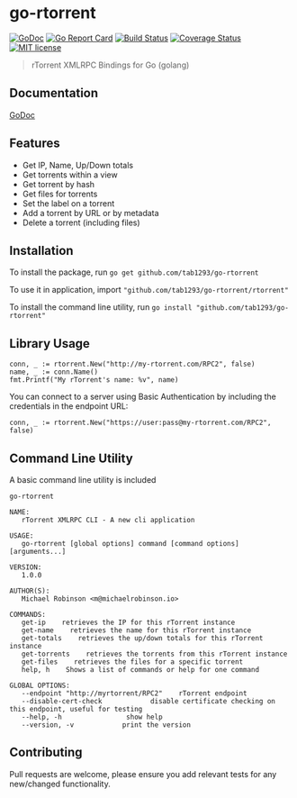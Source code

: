# go-rtorrent
[![GoDoc](https://godoc.org/github.com/tab1293/go-rtorrent/rtorrent?status.svg)](https://godoc.org/github.com/tab1293/go-rtorrent/rtorrent)
[![Go Report Card](https://goreportcard.com/badge/github.com/tab1293/go-rtorrent)](https://goreportcard.com/report/github.com/tab1293/go-rtorrent)
[![Build Status](https://travis-ci.org/tab1293/go-rtorrent.svg?branch=master)](https://travis-ci.org/tab1293/go-rtorrent)
[![Coverage Status](https://coveralls.io/repos/github/tab1293/go-rtorrent/badge.svg?branch=master)](https://coveralls.io/github/tab1293/go-rtorrent?branch=master)
[![MIT license](http://img.shields.io/badge/license-MIT-brightgreen.svg)](http://opensource.org/licenses/MIT)


> rTorrent XMLRPC Bindings for Go (golang)

## Documentation
[GoDoc](https://godoc.org/github.com/tab1293/go-rtorrent/rtorrent)

## Features
- Get IP, Name, Up/Down totals
- Get torrents within a view
- Get torrent by hash
- Get files for torrents
- Set the label on a torrent
- Add a torrent by URL or by metadata
- Delete a torrent (including files)

## Installation
To install the package, run `go get github.com/tab1293/go-rtorrent`

To use it in application, import `"github.com/tab1293/go-rtorrent/rtorrent"`

To install the command line utility, run `go install "github.com/tab1293/go-rtorrent"`

## Library Usage

```
conn, _ := rtorrent.New("http://my-rtorrent.com/RPC2", false)
name, _ := conn.Name()
fmt.Printf("My rTorrent's name: %v", name)
```

You can connect to a server using Basic Authentication by including the credentials in the endpoint URL:
```
conn, _ := rtorrent.New("https://user:pass@my-rtorrent.com/RPC2", false)
```

## Command Line Utility
A basic command line utility is included

`go-rtorrent`

```
NAME:
   rTorrent XMLRPC CLI - A new cli application

USAGE:
   go-rtorrent [global options] command [command options] [arguments...]

VERSION:
   1.0.0

AUTHOR(S):
   Michael Robinson <m@michaelrobinson.io>

COMMANDS:
   get-ip    retrieves the IP for this rTorrent instance
   get-name    retrieves the name for this rTorrent instance
   get-totals    retrieves the up/down totals for this rTorrent instance
   get-torrents    retrieves the torrents from this rTorrent instance
   get-files    retrieves the files for a specific torrent
   help, h    Shows a list of commands or help for one command

GLOBAL OPTIONS:
   --endpoint "http://myrtorrent/RPC2"    rTorrent endpoint
   --disable-cert-check            disable certificate checking on this endpoint, useful for testing
   --help, -h                show help
   --version, -v            print the version
```

## Contributing
Pull requests are welcome, please ensure you add relevant tests for any new/changed functionality.
